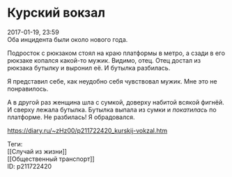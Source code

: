 Курский вокзал
===============

   
 2017-01-19, 23:59   
  Оба инцидента были около нового года.   
   
 Подросток с рюкзаком стоял на краю платформы в метро, а сзади в его рюкзаке копался какой-то мужик. Видимо, отец. Отец достал из рюкзака бутылку и выронил её. И бутылка разбилась.   
   
 Я представил себе, как неудобно себя чувствовал мужик. Мне это не понравилось.   
   
 А в другой раз женщина шла с сумкой, доверху набитой всякой фигнёй. И сверху лежала бутылка. Бутылка выпала из сумки и  *покатилась*  по платформе. Не разбилась! Я обрадовался.   
    
 <https://diary.ru/~zHz00/p211722420_kurskij-vokzal.htm>   
   
 Теги:   
 [[Случай из жизни]]   
 [[Общественный транспорт]]   
 ID: p211722420